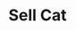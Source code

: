 # Sell Cat

<api-endpoint openapi-path="../../../../cat-php-api_openapi.json" endpoint="/api/v1/cats/{uid}/sell" method="POST" />


